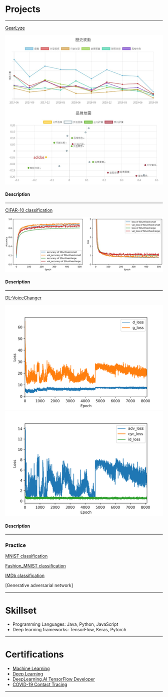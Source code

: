 
# Projects 

---

[GearLyze](/sample_page)

<img src="images/GL_01_hismap.jpg?raw=true"/>

#### Description



---

[CIFAR-10 classification](https://github.com/SuiseiSaika/CIFAR-10_in_Keras)

<img src="images/C10.jpg?raw=true"/>

#### Description


---

[DL-VoiceChanger](https://github.com/SuiseiSaika/DL-VoiceChanger)

<img src="images/loss.png?raw=true"/>
<img src="images/g_loss.png?raw=true"/>

#### Description


---

### Practice
[MNIST classification](https://github.com/SuiseiSaika/TF2G_MNIST)

[Fashion_MNIST classification](https://github.com/SuiseiSaika/TF2G_Fashion_MNIST)

[IMDb classification](https://github.com/SuiseiSaika/TF2G_IMDb/blob/master/TF2G_IMDb_RNN.ipynb)

[Generative adversarial network]


---

# Skillset

- Programming Languages: Java, Python, JavaScript
- Deep learning frameworks: TensorFlow, Keras, Pytorch

---

# Certifications
- [Machine Learning](https://coursera.org/share/97485b47daa8b0543f5d5f850cc35206)
- [Deep Learning](https://coursera.org/share/99fee14fb34a858f2df4a546f81a44c3)
- [DeepLearning.AI TensorFlow Developer](https://coursera.org/share/d08708fcd424a0a266835c60f3bde941)
- [COVID-19 Contact Tracing](https://coursera.org/share/e183c018c08495faf70b3077a5749d4b)

---
